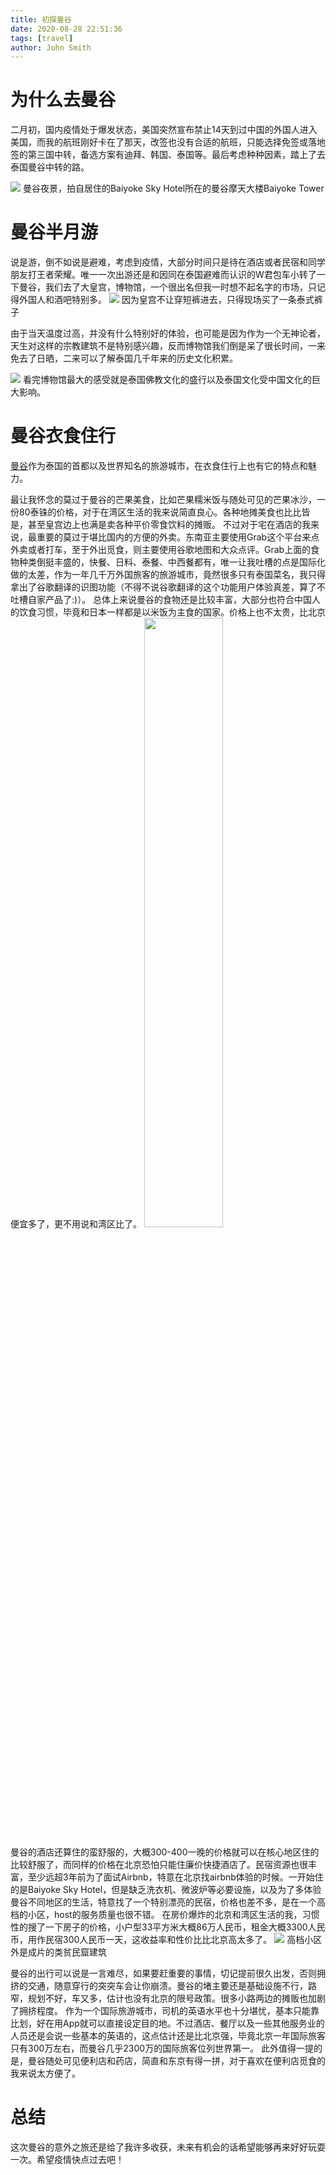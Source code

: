 ```yaml
---
title: 初探曼谷
date: 2020-08-28 22:51:36
tags: [travel]
author: John Smith
---
```

# 为什么去曼谷
二月初，国内疫情处于爆发状态，美国突然宣布禁止14天到过中国的外国人进入美国，而我的航班刚好卡在了那天，改签也没有合适的航班，只能选择免签或落地签的第三国中转，备选方案有迪拜、韩国、泰国等。最后考虑种种因素，踏上了去泰国曼谷中转的路。

![](city_view.JPG)
曼谷夜景，拍自居住的Baiyoke Sky Hotel所在的曼谷摩天大楼Baiyoke Tower

# 曼谷半月游
说是游，倒不如说是避难，考虑到疫情，大部分时间只是待在酒店或者民宿和同学朋友打王者荣耀。唯一一次出游还是和因同在泰国避难而认识的W君包车小转了一下曼谷，我们去了大皇宫，博物馆，一个很出名但我一时想不起名字的市场，只记得外国人和酒吧特别多。
![](temple.jpg)
因为皇宫不让穿短裤进去，只得现场买了一条泰式裤子

由于当天温度过高，并没有什么特别好的体验，也可能是因为作为一个无神论者，天生对这样的宗教建筑不是特别感兴趣，反而博物馆我们倒是呆了很长时间，一来免去了日晒，二来可以了解泰国几千年来的历史文化积累。

![](museum.jpg)
看完博物馆最大的感受就是泰国佛教文化的盛行以及泰国文化受中国文化的巨大影响。

# 曼谷衣食住行
[曼谷](https://zh.wikipedia.org/wiki/%E6%9B%BC%E8%B0%B7)作为泰国的首都以及世界知名的旅游城市，在衣食住行上也有它的特点和魅力。

最让我怀念的莫过于曼谷的芒果美食，比如芒果糯米饭与随处可见的芒果冰沙，一份80泰铢的价格，对于在湾区生活的我来说简直良心。各种地摊美食也比比皆是，甚至皇宫边上也满是卖各种平价零食饮料的摊贩。
不过对于宅在酒店的我来说，最重要的莫过于堪比国内的方便的外卖。东南亚主要使用Grab这个平台来点外卖或者打车，至于外出觅食，则主要使用谷歌地图和大众点评。Grab上面的食物种类倒挺丰盛的，快餐、日料、泰餐、中西餐都有，唯一让我吐槽的点是国际化做的太差，作为一年几千万外国旅客的旅游城市，竟然很多只有泰国菜名，我只得拿出了谷歌翻译的识图功能（不得不说谷歌翻译的这个功能用户体验真差，算了不吐槽自家产品了:)）。
总体上来说曼谷的食物还是比较丰富，大部分也符合中国人的饮食习惯，毕竟和日本一样都是以米饭为主食的国家。价格上也不太贵，比北京便宜多了，更不用说和湾区比了。
<img src="mango.JPG" width="50%" height="50%">

曼谷的酒店还算住的蛮舒服的，大概300-400一晚的价格就可以在核心地区住的比较舒服了，而同样的价格在北京恐怕只能住廉价快捷酒店了。民宿资源也很丰富，至少远超3年前为了面试Airbnb，特意在北京找airbnb体验的时候。一开始住的是Baiyoke Sky Hotel，但是缺乏洗衣机、微波炉等必要设施，以及为了多体验曼谷不同地区的生活，特意找了一个特别漂亮的民宿，价格也差不多，是在一个高档的小区，host的服务质量也很不错。
在房价爆炸的北京和湾区生活的我，习惯性的搜了一下房子的价格，小户型33平方米大概86万人民币，租金大概3300人民币，用作民宿300人民币一天，这收益率和性价比比北京高太多了。
![](airbnb.JPG)
高档小区外是成片的类贫民窟建筑

曼谷的出行可以说是一言难尽，如果要赶重要的事情，切记提前很久出发，否则拥挤的交通，随意穿行的突突车会让你崩溃。曼谷的堵主要还是基础设施不行，路窄，规划不好，车又多，估计也没有北京的限号政策。很多小路两边的摊贩也加剧了拥挤程度。
作为一个国际旅游城市，司机的英语水平也十分堪忧，基本只能靠比划，好在用App就可以直接设定目的地。不过酒店、餐厅以及一些其他服务业的人员还是会说一些基本的英语的，这点估计还是比北京强，毕竟北京一年国际旅客只有300万左右，而曼谷几乎2300万的国际旅客位列世界第一。
此外值得一提的是，曼谷随处可见便利店和药店，简直和东京有得一拼，对于喜欢在便利店觅食的我来说太方便了。

# 总结
这次曼谷的意外之旅还是给了我许多收获，未来有机会的话希望能够再来好好玩耍一次。希望疫情快点过去吧！